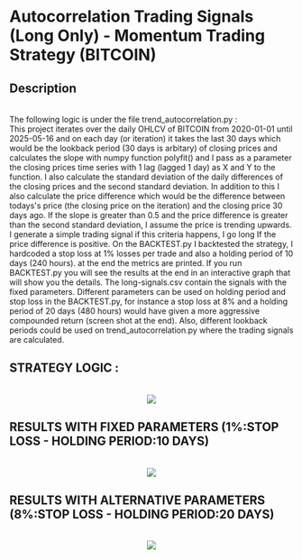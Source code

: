 # Autocorrelation Trading Signals (Long Only) - Momentum Trading Strategy (BITCOIN)

<h2>Description</h2>
<br />
The following logic is under the file trend_autocorrelation.py :
<br />
This project iterates over the daily OHLCV of BITCOIN from 2020-01-01 until 2025-05-16 and on each day (or iteration) it takes the last 30 days which would be the lookback period (30 days is arbitary) of closing prices and calculates the slope with numpy function polyfit() and I pass as a parameter the closing prices time series with 1 lag (lagged 1 day) as X and Y to the function. I also calculate the standard deviation of the daily differences of the closing prices and the second standard deviation. In addition to this I also calculate the price difference which would be the difference between todays's price (the closing price on the iteration) and the closing price 30 days ago. If the slope is greater than 0.5 and the price difference is greater than the second standard deviation, I assume the price is trending upwards. I generate a simple trading signal if this criteria happens, I go long If the price difference is positive. 
On the BACKTEST.py I backtested the strategy, I hardcoded a stop loss at 1% losses per trade and also a holding period of 10 days (240 hours). at the end the metrics are printed.
If you run BACKTEST.py you will see the results at the end in an interactive graph that will show you the details. The long-signals.csv contain the signals with the fixed parameters.
Different parameters can be used on holding period and stop loss in the BACKTEST.py, for instance a stop loss at 8% and a holding period of 20 days (480 hours) would have given a more aggressive compounded return (screen shot at the end). Also, different lookback periods could be used on trend_autocorrelation.py where the trading signals are calculated.
<br />

<h2>STRATEGY LOGIC :</h2>

<p align="center">
<br/>
<img src="https://i.imgur.com/noh7GP7.png"/>
<br />

<h2>RESULTS WITH FIXED PARAMETERS (1%:STOP LOSS - HOLDING PERIOD:10 DAYS) </h2>
<p align="center">
<br/>
<img src="https://i.imgur.com/mmP2xx8.png"/>
<br />

<h2>RESULTS WITH ALTERNATIVE PARAMETERS (8%:STOP LOSS - HOLDING PERIOD:20 DAYS) </h2>
<p align="center">
<br/>
<img src="https://i.imgur.com/nFxd9y6.png"/>
<br />
